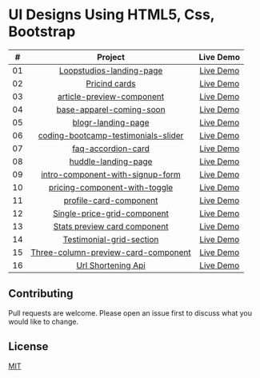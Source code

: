 # UI Designs Using HTML5, Css, Bootstrap

|  #  |                                                         Project                                                         |                                 Live Demo                                  |
| :-: | :---------------------------------------------------------------------------------------------------------------------: | :------------------------------------------------------------------------: |
| 01  |        [Loopstudios-landing-page](https://github.com/bradtraversy/vanillawebprojects/tree/master/form-validator)        |    [Live Demo](https://vanillawebprojects.com/projects/form-validator/)    |
| 02  |           [Pricind cards](https://github.com/bradtraversy/vanillawebprojects/tree/master/movie-seat-booking)            |  [Live Demo](https://vanillawebprojects.com/projects/movie-seat-booking/)  |
| 03  |     [article-preview-component](https://github.com/bradtraversy/vanillawebprojects/tree/master/custom-video-player)     | [Live Demo](https://vanillawebprojects.com/projects/custom-video-player/)  |
| 04  |        [base-apparel-coming-soon](https://github.com/bradtraversy/vanillawebprojects/tree/master/exchange-rate)         |    [Live Demo](https://vanillawebprojects.com/projects/exchange-rate/)     |
| 05  |         [blogr-landing-page](https://github.com/bradtraversy/vanillawebprojects/tree/master/dom-array-methods)          |  [Live Demo](https://vanillawebprojects.com/projects/dom-array-methods/)   |
| 06  | [coding-bootcamp-testimonials-slider](https://github.com/bradtraversy/vanillawebprojects/tree/master/modal-menu-slider) |  [Live Demo](https://vanillawebprojects.com/projects/modal-menu-slider/)   |
| 07  |              [faq-accordion-card](https://github.com/bradtraversy/vanillawebprojects/tree/master/hangman)               |       [Live Demo](https://vanillawebprojects.com/projects/hangman/)        |
| 08  |            [huddle-landing-page](https://github.com/bradtraversy/vanillawebprojects/tree/master/meal-finder)            |     [Live Demo](https://vanillawebprojects.com/projects/meal-finder/)      |
| 09  |   [intro-component-with-signup-form](https://github.com/bradtraversy/vanillawebprojects/tree/master/expense-tracker)    |   [Live Demo](https://vanillawebprojects.com/projects/expense-tracker/)    |
| 10  |      [pricing-component-with-toggle](https://github.com/bradtraversy/vanillawebprojects/tree/master/music-player)       |     [Live Demo](https://vanillawebprojects.com/projects/music-player/)     |
| 11  |      [profile-card-component](https://github.com/bradtraversy/vanillawebprojects/tree/master/infinite_scroll_blog)      | [Live Demo](https://vanillawebprojects.com/projects/infinite_scroll_blog/) |
| 12  |        [Single-price-grid-component](https://github.com/bradtraversy/vanillawebprojects/tree/master/typing-game)        |     [Live Demo](https://vanillawebprojects.com/projects/typing-game/)      |
| 13  |    [Stats preview card component](https://github.com/bradtraversy/vanillawebprojects/tree/master/speech-text-reader)    |  [Live Demo](https://vanillawebprojects.com/projects/speech-text-reader/)  |
| 14  |         [Testimonial-grid-section](https://github.com/bradtraversy/vanillawebprojects/tree/master/memory-cards)         |     [Live Demo](https://vanillawebprojects.com/projects/memory-cards/)     |
| 15  |   [Three-column-preview-card-component](https://github.com/bradtraversy/vanillawebprojects/tree/master/lyrics-search)   |    [Live Demo](https://vanillawebprojects.com/projects/lyrics-search/)     |
| 16  |            [Url Shortening Api](https://github.com/bradtraversy/vanillawebprojects/tree/master/relaxer-app)             |     [Live Demo](https://vanillawebprojects.com/projects//relaxer-app/)     |

## Contributing

Pull requests are welcome. Please open an issue first to discuss what you would like to change.

## License

[MIT](https://github.com/pavankalyan-codes/UI-Designs/blob/main/LICENSE/)
